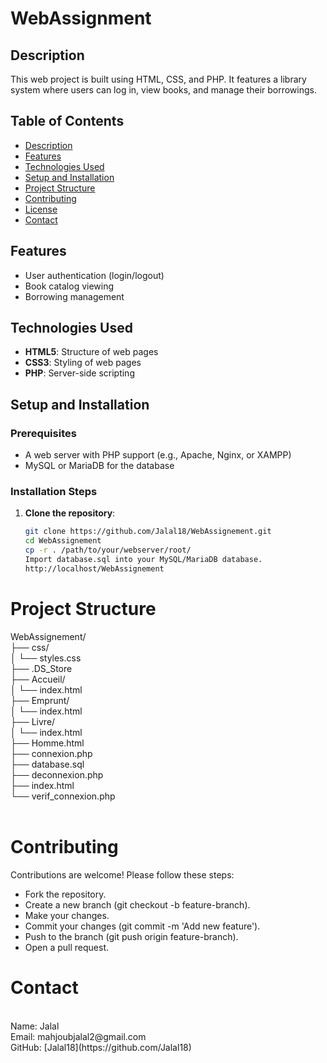 # WebAssignment

## Description
This web project is built using HTML, CSS, and PHP. It features a library system where users can log in, view books, and manage their borrowings.

## Table of Contents
- [Description](#description)
- [Features](#features)
- [Technologies Used](#technologies-used)
- [Setup and Installation](#setup-and-installation)
- [Project Structure](#project-structure)
- [Contributing](#contributing)
- [License](#license)
- [Contact](#contact)

## Features
- User authentication (login/logout)
- Book catalog viewing
- Borrowing management

## Technologies Used
- **HTML5**: Structure of web pages
- **CSS3**: Styling of web pages
- **PHP**: Server-side scripting

## Setup and Installation
### Prerequisites
- A web server with PHP support (e.g., Apache, Nginx, or XAMPP)
- MySQL or MariaDB for the database

### Installation Steps
1. **Clone the repository**:
   ```bash
   git clone https://github.com/Jalal18/WebAssignement.git
   cd WebAssignement
   cp -r . /path/to/your/webserver/root/
   Import database.sql into your MySQL/MariaDB database.
   http://localhost/WebAssignement
<h1>Project Structure</h1>

WebAssignement/</br>
├── css/</br>
│   └── styles.css</br>
├── .DS_Store</br>
├── Accueil/</br>
│   └── index.html</br>
├── Emprunt/</br>
│   └── index.html</br>
├── Livre/</br>
│   └── index.html</br>
├── Homme.html</br>
├── connexion.php</br>
├── database.sql</br>
├── deconnexion.php</br>
├── index.html</br>
└── verif_connexion.php</br>
</br>
<h1>Contributing</h1>
Contributions are welcome! Please follow these steps:

- Fork the repository.
- Create a new branch (git checkout -b feature-branch).
- Make your changes.
- Commit your changes (git commit -m 'Add new feature').
- Push to the branch (git push origin feature-branch).
- Open a pull request.

<h1>Contact</h1></br>
Name: Jalal</br>
Email: mahjoubjalal2@gmail.com</br>
GitHub: [Jalal18](https://github.com/Jalal18)</br>

